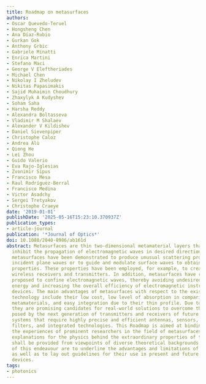 ```yaml
---
title: Roadmap on metasurfaces
authors:
- Oscar Quevedo-Teruel
- Hongsheng Chen
- Ana Díaz-Rubio
- Gurkan Gok
- Anthony Grbic
- Gabriele Minatti
- Enrica Martini
- Stefano Maci
- George V Eleftheriades
- Michael Chen
- Nikolay I Zheludev
- Nikitas Papasimakis
- Sajid Muhaimin Choudhury
- Zhaxylyk A Kudyshev
- Soham Saha
- Harsha Reddy
- Alexandra Boltasseva
- Vladimir M Shalaev
- Alexander V Kildishev
- Daniel Sievenpiper
- Christophe Caloz
- Andrea Alù
- Qiong He
- Lei Zhou
- Guido Valerio
- Eva Rajo-Iglesias
- Zvonimir Sipus
- Francisco Mesa
- Raul Rodríguez-Berral
- Francisco Medina
- Victor Asadchy
- Sergei Tretyakov
- Christophe Craeye
date: '2019-01-01'
publishDate: '2025-05-16T15:23:10.370937Z'
publication_types:
- article-journal
publication: '*Journal of Optics*'
doi: 10.1088/2040-8986/ab161d
abstract: Metasurfaces are thin two-dimensional metamaterial layers that allow or
  inhibit the propagation of electromagnetic waves in desired directions. For example,
  metasurfaces have been demonstrated to produce unusual scattering properties of
  incident plane waves or to guide and modulate surface waves to obtain desired radiation
  properties. These properties have been employed, for example, to create innovative
  wireless receivers and transmitters. In addition, metasurfaces have recently been
  proposed to confine electromagnetic waves, thereby avoiding undesired leakage of
  energy and increasing the overall efficiency of electromagnetic instruments and
  devices. The main advantages of metasurfaces with respect to the existing conventional
  technology include their low cost, low level of absorption in comparison with bulky
  metamaterials, and easy integration due to their thin profile. Due to these advantages,
  they are promising candidates for real-world solutions to overcome the challenges
  posed by the next generation of transmitters and receivers of future high-rate communication
  systems that require highly precise and efficient antennas, sensors, active components,
  filters, and integrated technologies. This Roadmap is aimed at binding together
  the experiences of prominent researchers in the field of metasurfaces, from which
  explanations for the physics behind the extraordinary properties of these structures
  shall be provided from viewpoints of diverse theoretical backgrounds. Other goals
  of this endeavour are to underline the advantages and limitations of metasurfaces,
  as well as to lay out guidelines for their use in present and future electromagnetic
  devices.
tags:
- photonics
---
```

